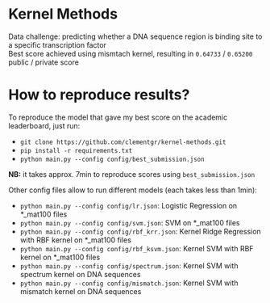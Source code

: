 # Kernel Methods
Data challenge: predicting whether a DNA sequence region is binding site to a specific transcription factor<br>
Best score achieved using mismtach kernel, resulting in `0.64733` / `0.65200`  public / private score

# How to reproduce results?
To reproduce the model that gave my best score on the academic leaderboard, just run:
* `git clone https://github.com/clementgr/kernel-methods.git`
* `pip install -r requirements.txt`
* `python main.py --config config/best_submission.json` 

**NB:** it takes approx. 7min to reproduce scores using `best_submission.json`

Other config files allow to run different models (each takes less than 1min):
* `python main.py --config config/lr.json`: Logistic Regression on *_mat100 files
* `python main.py --config config/svm.json`: SVM on *_mat100 files
* `python main.py --config config/rbf_krr.json`: Kernel Ridge Regression with RBF kernel on *_mat100 files
* `python main.py --config config/rbf_ksvm.json`: Kernel SVM with RBF kernel on *_mat100 files
* `python main.py --config config/spectrum.json`: Kernel SVM with spectrum kernel on DNA sequences 
* `python main.py --config config/mismatch.json`: Kernel SVM with mismatch kernel on DNA sequences 
